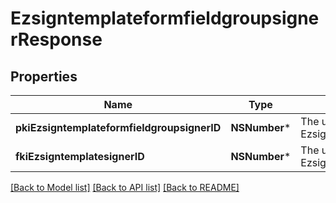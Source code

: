 # EzsigntemplateformfieldgroupsignerResponse

## Properties
Name | Type | Description | Notes
------------ | ------------- | ------------- | -------------
**pkiEzsigntemplateformfieldgroupsignerID** | **NSNumber*** | The unique ID of the Ezsigntemplateformfieldgroupsigner | 
**fkiEzsigntemplatesignerID** | **NSNumber*** | The unique ID of the Ezsigntemplatesigner | 

[[Back to Model list]](../README.md#documentation-for-models) [[Back to API list]](../README.md#documentation-for-api-endpoints) [[Back to README]](../README.md)


